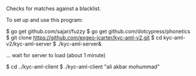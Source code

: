 Checks for matches against a blacklist.

To set up and use this program:

$ go get github.com/sajari/fuzzy
$ go get github.com/dotcypress/phonetics
$ git clone https://github.com/exgeo-jcarter/kyc-aml-v2.git
$ cd kyc-aml-v2/kyc-aml-server
$ ./kyc-aml-server&

... wait for server to load (about 1 minute)

$ cd ../kyc-aml-client
$ ./kyc-aml-client "ali akbar mohummad"

